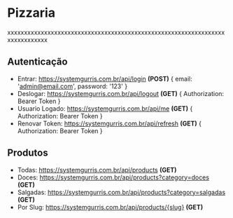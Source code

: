 # Pizzaria

xxxxxxxxxxxxxxxxxxxxxxxxxxxxxxxxxxxxxxxxxxxxxxxxxxxxxxxxxxxxxxxxxxxxxxxxxxxxx

## Autenticação
* Entrar: https://systemgurris.com.br/api/login **(POST)** { email: 'admin@email.com', password: '123' }
* Deslogar: https://systemgurris.com.br/api/logout **(GET)** { Authorization: Bearer Token }
* Usuario Logado: https://systemgurris.com.br/api/me **(GET)** { Authorization: Bearer Token }
* Renovar Token: https://systemgurris.com.br/api/refresh **(GET)** { Authorization: Bearer Token }

## Produtos
* Todas: https://systemgurris.com.br/api/products **(GET)**
* Doces: https://systemgurris.com.br/api/products?category=doces **(GET)**
* Salgadas: https://systemgurris.com.br/api/products?category=salgadas **(GET)**
* Por Slug: https://systemgurris.com.br/api/products/{slug} **(GET)**
